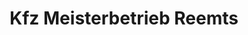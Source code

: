 ---
title: "Kfz Meisterbetrieb Reemts"
url: /rechtsupweg/kfz-meisterbetrieb-reemts/
shop: Autowerkstatt
---